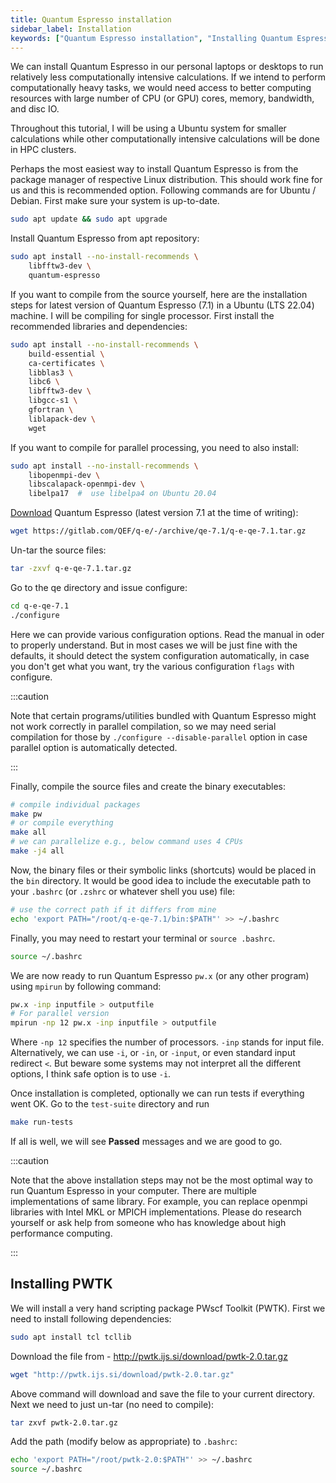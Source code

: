 ```yaml
---
title: Quantum Espresso installation
sidebar_label: Installation
keywords: ["Quantum Espresso installation", "Installing Quantum Espresso", "PWTK"]
---
```

We can install Quantum Espresso in our personal laptops or desktops to run
relatively less computationally intensive calculations. If we intend to perform
computationally heavy tasks, we would need access to better computing resources
with large number of CPU (or GPU) cores, memory, bandwidth, and disc IO.

Throughout this tutorial, I will be using a Ubuntu system for smaller
calculations while other computationally intensive calculations will be done in
HPC clusters.

Perhaps the most easiest way to install Quantum Espresso is from the package
manager of respective Linux distribution. This should work fine for us and this
is recommended option. Following commands are for Ubuntu / Debian. First make
sure your system is up-to-date.

```bash
sudo apt update && sudo apt upgrade
```

Install Quantum Espresso from apt repository:
```bash
sudo apt install --no-install-recommends \
    libfftw3-dev \
    quantum-espresso
```

If you want to compile from the source yourself, here are the installation steps
for latest version of Quantum Espresso (7.1) in a Ubuntu (LTS 22.04) machine. I
will be compiling for single processor. First install the recommended libraries
and dependencies:

```bash
sudo apt install --no-install-recommends \
    build-essential \
    ca-certificates \
    libblas3 \
    libc6 \
    libfftw3-dev \
    libgcc-s1 \
    gfortran \
    liblapack-dev \
    wget
```

If you want to compile for parallel processing, you need to also install:
```bash
sudo apt install --no-install-recommends \
    libopenmpi-dev \
    libscalapack-openmpi-dev \
    libelpa17  #  use libelpa4 on Ubuntu 20.04
```

[Download](https://gitlab.com/QEF/q-e/-/releases) Quantum Espresso (latest
version 7.1 at the time of writing):
```bash
wget https://gitlab.com/QEF/q-e/-/archive/qe-7.1/q-e-qe-7.1.tar.gz
```

Un-tar the source files:
```bash
tar -zxvf q-e-qe-7.1.tar.gz
```

Go to the qe directory and issue configure:
```bash
cd q-e-qe-7.1
./configure
```

Here we can provide various configuration options. Read the manual in oder to
properly understand. But in most cases we will be just fine with the defaults,
it should detect the system configuration automatically, in case you don't get
what you want, try the various configuration `flags` with configure.

:::caution

Note that certain programs/utilities bundled with Quantum Espresso might not
work correctly in parallel compilation, so we may need serial compilation for
those by `./configure --disable-parallel` option in case parallel option is
automatically detected.

:::

Finally, compile the source files and create the binary executables:

```bash
# compile individual packages
make pw
# or compile everything
make all
# we can parallelize e.g., below command uses 4 CPUs
make -j4 all
```

Now, the binary files or their symbolic links (shortcuts) would be placed in the
`bin` directory. It would be good idea to include the executable path to your
`.bashrc` (or `.zshrc` or whatever shell you use) file:

```bash
# use the correct path if it differs from mine
echo 'export PATH="/root/q-e-qe-7.1/bin:$PATH"' >> ~/.bashrc
```

Finally, you may need to restart your terminal or `source .bashrc`.
```bash
source ~/.bashrc
```

We are now ready to run Quantum Espresso `pw.x` (or any other program) using
`mpirun` by following command:
```bash
pw.x -inp inputfile > outputfile
# For parallel version
mpirun -np 12 pw.x -inp inputfile > outputfile
```
Where `-np 12` specifies the number of processors. `-inp` stands for input file.
Alternatively, we can use `-i`, or `-in`, or `-input`, or even standard input
redirect `<`. But beware some systems may not interpret all the different
options, I think safe option is to use `-i`.

Once installation is completed, optionally we can run tests if everything went
OK. Go to the `test-suite` directory and run
```bash
make run-tests
```
If all is well, we will see **Passed** messages and we are good to go.

:::caution

Note that the above installation steps may not be the most optimal way to run
Quantum Espresso in your computer. There are multiple implementations of same
library. For example, you can replace openmpi libraries with Intel MKL or MPICH
implementations. Please do research yourself or ask help from someone who has
knowledge about high performance computing.

:::

## Installing PWTK
We will install a very hand scripting package PWscf Toolkit (PWTK). First we
need to install following dependencies:
```bash
sudo apt install tcl tcllib
```

Download the file from - <http://pwtk.ijs.si/download/pwtk-2.0.tar.gz>
```bash
wget "http://pwtk.ijs.si/download/pwtk-2.0.tar.gz"
```

Above command will download and save the file to your current directory. Next we
need to just un-tar (no need to compile):
```bash
tar zxvf pwtk-2.0.tar.gz
```

Add the path (modify below as appropriate) to `.bashrc`:
```bash
echo 'export PATH="/root/pwtk-2.0:$PATH"' >> ~/.bashrc
source ~/.bashrc
```
